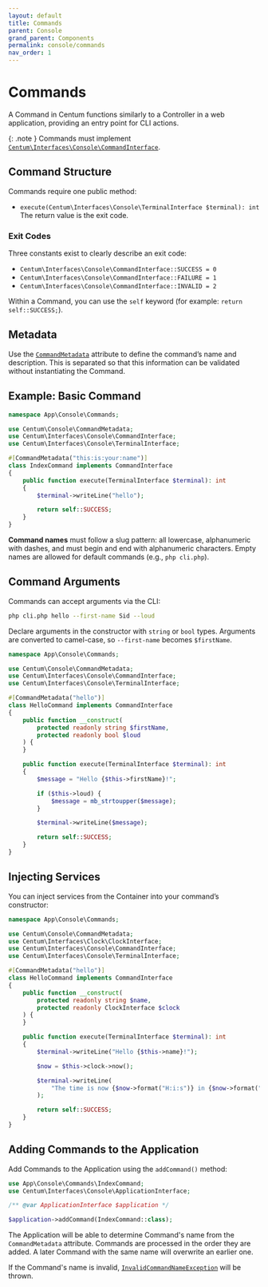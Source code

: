 ```yaml
---
layout: default
title: Commands
parent: Console
grand_parent: Components
permalink: console/commands
nav_order: 1
---
```




# Commands

A Command in Centum functions similarly to a Controller in a web application, providing an entry point for CLI actions.

{: .note }
Commands must implement [`Centum\Interfaces\Console\CommandInterface`](https://github.com/SidRoberts/centum/blob/main/src/Interfaces/Console/CommandInterface.php).



## Command Structure

Commands require one public method:

- `execute(Centum\Interfaces\Console\TerminalInterface $terminal): int`
  The return value is the exit code.

### Exit Codes

Three constants exist to clearly describe an exit code:

- `Centum\Interfaces\Console\CommandInterface::SUCCESS = 0`
- `Centum\Interfaces\Console\CommandInterface::FAILURE = 1`
- `Centum\Interfaces\Console\CommandInterface::INVALID = 2`

Within a Command, you can use the `self` keyword (for example: `return self::SUCCESS;`).



## Metadata

Use the [`CommandMetadata`](https://github.com/SidRoberts/centum/blob/main/src/Console/CommandMetadata.php) attribute to define the command’s name and description.
This is separated so that this information can be validated without instantiating the Command.



## Example: Basic Command

```php
namespace App\Console\Commands;

use Centum\Console\CommandMetadata;
use Centum\Interfaces\Console\CommandInterface;
use Centum\Interfaces\Console\TerminalInterface;

#[CommandMetadata("this:is:your:name")]
class IndexCommand implements CommandInterface
{
    public function execute(TerminalInterface $terminal): int
    {
        $terminal->writeLine("hello");

        return self::SUCCESS;
    }
}
```

**Command names** must follow a slug pattern: all lowercase, alphanumeric with dashes, and must begin and end with alphanumeric characters.
Empty names are allowed for default commands (e.g., `php cli.php`).



## Command Arguments

Commands can accept arguments via the CLI:

```bash
php cli.php hello --first-name Sid --loud
```

Declare arguments in the constructor with `string` or `bool` types.
Arguments are converted to camel-case, so `--first-name` becomes `$firstName`.

```php
namespace App\Console\Commands;

use Centum\Console\CommandMetadata;
use Centum\Interfaces\Console\CommandInterface;
use Centum\Interfaces\Console\TerminalInterface;

#[CommandMetadata("hello")]
class HelloCommand implements CommandInterface
{
    public function __construct(
        protected readonly string $firstName,
        protected readonly bool $loud
    ) {
    }

    public function execute(TerminalInterface $terminal): int
    {
        $message = "Hello {$this->firstName}!";

        if ($this->loud) {
            $message = mb_strtoupper($message);
        }

        $terminal->writeLine($message);

        return self::SUCCESS;
    }
}
```



## Injecting Services

You can inject services from the Container into your command’s constructor:

```php
namespace App\Console\Commands;

use Centum\Console\CommandMetadata;
use Centum\Interfaces\Clock\ClockInterface;
use Centum\Interfaces\Console\CommandInterface;
use Centum\Interfaces\Console\TerminalInterface;

#[CommandMetadata("hello")]
class HelloCommand implements CommandInterface
{
    public function __construct(
        protected readonly string $name,
        protected readonly ClockInterface $clock
    ) {
    }

    public function execute(TerminalInterface $terminal): int
    {
        $terminal->writeLine("Hello {$this->name}!");

        $now = $this->clock->now();

        $terminal->writeLine(
            "The time is now {$now->format("H:i:s")} in {$now->format("e")}."
        );

        return self::SUCCESS;
    }
}
```



## Adding Commands to the Application

Add Commands to the Application using the `addCommand()` method:

```php
use App\Console\Commands\IndexCommand;
use Centum\Interfaces\Console\ApplicationInterface;

/** @var ApplicationInterface $application */

$application->addCommand(IndexCommand::class);
```

The Application will be able to determine Command's name from the `CommandMetadata` attribute.
Commands are processed in the order they are added.
A later Command with the same name will overwrite an earlier one.

If the Command's name is invalid, [`InvalidCommandNameException`](https://github.com/SidRoberts/centum/blob/main/src/Console/Exception/InvalidCommandNameException.php) will be thrown.
